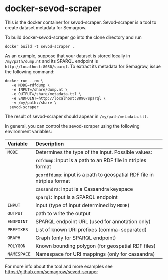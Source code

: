 # docker-sevod-scraper

This is the docker container for sevod-scraper.
Sevod-scraper is a tool to create dataset metadata for Semagrow.

To build docker-sevod-scraper go into the clone directory and run

    docker build -t sevod-scraper .


As an example, suppose that your dataset is stored locally in `/my/path/dump.nt`
and its SPARQL endpoint is `http://localhost:8080/sparql`.
To extract its metadata for Semagrow, issue the following command:

    docker run --rm \
       -e MODE=rdfdump \
       -e INPUT=/share/dump.nt \
       -e OUTPUT=/share/metadata.ttl \
       -e ENDPOINT=http://localhost:8890/sparql \
       -v /my/path:/share \
      sevod-scraper

The result of sevod-scraper should appear in `/my/path/metadata.ttl`.

In general, you can control the sevod-scraper using the following environment variables:

Variable     | Description
:------------|:-----------------------------------------------------
 `MODE`      |  Determines the type of the input. Possible values:
 &nbsp;      |  `rdfdump`:  input is a path to an RDF file in ntriples format
 &nbsp;      |  `geordfdump`:  input is a path to geospatial RDF file in ntriples format
 &nbsp;      |  `cassandra`: input is a Cassandra keyspace
 &nbsp;      |  `sparql`: input is a SPARQL endpoint
 `INPUT`     |  input (type of input determined by `MODE`)
 `OUTPUT`    |  path to write the output
 `ENDPOINT`  |  SPARQL endpoint URL (used for annotation only)
 `PREFIXES`  |  List of known URI prefixes (comma-separated)
 `GRAPH`     |  Graph (only for SPARQL endpoint)
 `POLYGON`   |  Known bounding polygon (for geospatial RDF files)
 `NAMESPACE` |  Namespace for URI mappings (only for cassandra)

For more info about the tool and more examples see https://github.com/semagrow/sevod-scraper
